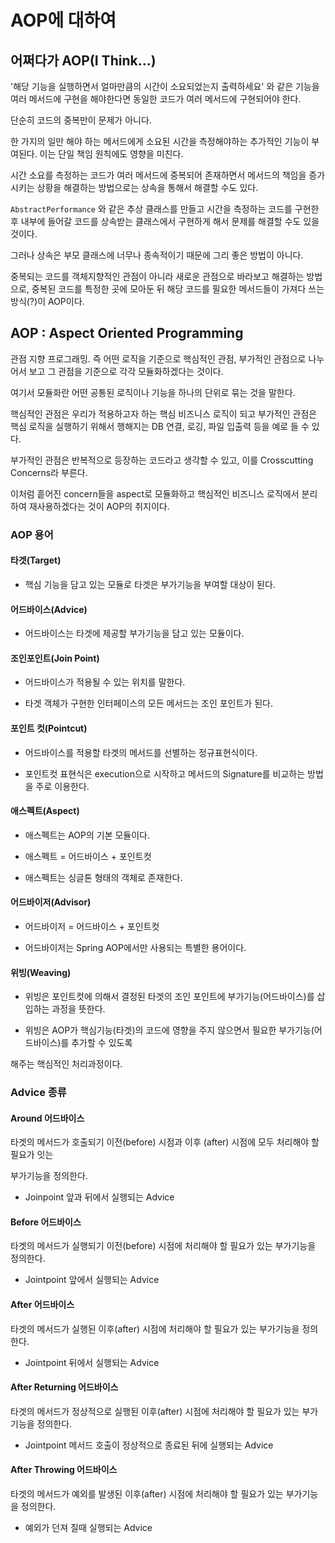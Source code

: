# AOP에 대하여

## 어쩌다가 AOP(I Think...)

'해당 기능을 실행하면서 얼마만큼의 시간이 소요되었는지 출력하세요' 와 같은 기능을 여러 메서드에 구현을 해야한다면 동일한 코드가 여러 메서드에 구현되어야 한다.

단순히 코드의 중복만이 문제가 아니다.

한 가지의 일만 해야 하는 메서드에게 소요된 시간을 측정해야하는 추가적인 기능이 부여된다. 이는 단일 책임 원칙에도 영향을 미친다.

시간 소요를 측정하는 코드가 여러 메서드에 중복되어 존재하면서 메서드의 책임을 증가시키는 상황을 해결하는 방법으로는 상속을 통해서 해결할 수도 있다.

`AbstractPerformance` 와 같은 추상 클래스를 만들고 시간을 측정하는 코드를 구현한 후 내부에 들어갈 코드를 상속받는 클래스에서 구현하게 해서 문제를 해결할 수도 있을 것이다.

그러나 상속은 부모 클래스에 너무나 종속적이기 때문에 그리 좋은 방법이 아니다.

중복되는 코드를 객체지향적인 관점이 아니라 새로운 관점으로 바라보고 해결하는 방법으로, 중복된 코드를 특정한 곳에 모아둔 뒤 해당 코드를 필요한 메서드들이 가져다 쓰는 방식(?)이 AOP이다.



## AOP : Aspect Oriented Programming

관점 지향 프로그래밍. 즉 어떤 로직을 기준으로 핵심적인 관점, 부가적인 관점으로 나누어서 보고 그 관점을 기준으로 각각 모듈화하겠다는 것이다.

여기서 모듈화란 어떤 공통된 로직이나 기능을 하나의 단위로 묶는 것을 말한다.

핵심적인 관점은 우리가 적용하고자 하는 핵심 비즈니스 로직이 되고 부가적인 관점은 핵심 로직을 실행하기 위해서 행해지는 DB 연결, 로깅, 파일 입출력 등을 예로 들 수 있다.

부가적인 관점은 반복적으로 등장하는 코드라고 생각할 수 있고, 이를 Crosscutting Concerns라 부른다.

이처럼 흩어진 concern들을 aspect로 모듈화하고 핵심적인 비즈니스 로직에서 분리하여 재사용하겠다는 것이 AOP의 취지이다.



### AOP 용어

#### 타겟(Target)

- 핵심 기능을 담고 있는 모듈로 타겟은 부가기능을 부여할 대상이 된다.

#### 어드바이스(Advice)

- 어드바이스는 타겟에 제공할 부가기능을 담고 있는 모듈이다.

#### 조인포인트(Join Point)

- 어드바이스가 적용될 수 있는 위치를 말한다.

- 타겟 객체가 구현한 인터페이스의 모든 메서드는 조인 포인트가 된다.

#### 포인트 컷(Pointcut)

- 어드바이스를 적용할 타겟의 메서드를 선별하는 정규표현식이다.

- 포인트컷 표현식은 execution으로 시작하고 메서드의 Signature를 비교하는 방법을 주로 이용한다.

#### 애스펙트(Aspect)

- 애스펙트는 AOP의 기본 모듈이다.

- 애스펙트 = 어드바이스 + 포인트컷

- 애스펙트는 싱글톤 형태의 객체로 존재한다.

#### 어드바이저(Advisor)

- 어드바이저 = 어드바이스 + 포인트컷

- 어드바이저는 Spring AOP에서만 사용되는 특별한 용어이다.

#### 위빙(Weaving)

- 위빙은 포인트컷에 의해서 결정된 타겟의 조인 포인트에 부가기능(어드바이스)를 삽입하는 과정을 뜻한다.

- 위빙은 AOP가 핵심기능(타겟)의 코드에 영향을 주지 않으면서 필요한 부가기능(어드바이스)를 추가할 수 있도록

해주는 핵심적인 처리과정이다.



### Advice 종류

#### Around 어드바이스

타겟의 메서드가 호출되기 이전(before) 시점과 이후 (after) 시점에 모두 처리해야 할 필요가 잇는

부가기능을 정의한다.

- Joinpoint 앞과 뒤에서 실행되는 Advice

#### Before 어드바이스

타겟의 메서드가 실행되기 이전(before) 시점에 처리해야 할 필요가 있는 부가기능을 정의한다.

- Jointpoint 앞에서 실행되는 Advice

#### After 어드바이스

타겟의 메서드가 실행된 이후(after) 시점에 처리해야 할 필요가 있는 부가기능을 정의한다.

- Jointpoint 뒤에서 실행되는 Advice

#### After Returning 어드바이스

타겟의 메서드가 정상적으로 실행된 이후(after) 시점에 처리해야 할 필요가 있는 부가기능을 정의한다.

- Jointpoint 메서드 호출이 정상적으로 종료된 뒤에 실행되는 Advice

#### After Throwing 어드바이스

타겟의 메서드가 예외를 발생된 이후(after) 시점에 처리해야 할 필요가 있는 부가기능을 정의한다.

- 예외가 던져 질때 실행되는 Advice